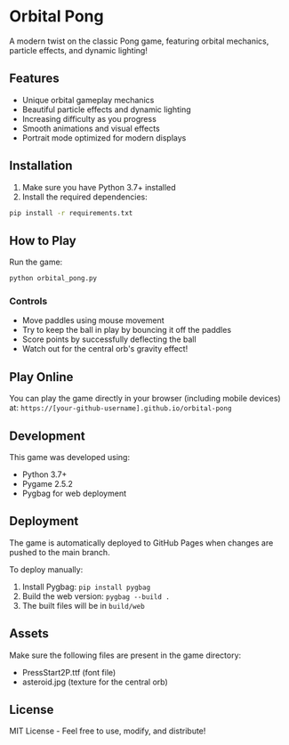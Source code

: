 # Orbital Pong

A modern twist on the classic Pong game, featuring orbital mechanics, particle effects, and dynamic lighting!

## Features
- Unique orbital gameplay mechanics
- Beautiful particle effects and dynamic lighting
- Increasing difficulty as you progress
- Smooth animations and visual effects
- Portrait mode optimized for modern displays

## Installation

1. Make sure you have Python 3.7+ installed
2. Install the required dependencies:
```bash
pip install -r requirements.txt
```

## How to Play

Run the game:
```bash
python orbital_pong.py
```

### Controls
- Move paddles using mouse movement
- Try to keep the ball in play by bouncing it off the paddles
- Score points by successfully deflecting the ball
- Watch out for the central orb's gravity effect!

## Play Online

You can play the game directly in your browser (including mobile devices) at:
`https://[your-github-username].github.io/orbital-pong`

## Development

This game was developed using:
- Python 3.7+
- Pygame 2.5.2
- Pygbag for web deployment

## Deployment

The game is automatically deployed to GitHub Pages when changes are pushed to the main branch.

To deploy manually:
1. Install Pygbag: `pip install pygbag`
2. Build the web version: `pygbag --build .`
3. The built files will be in `build/web`

## Assets
Make sure the following files are present in the game directory:
- PressStart2P.ttf (font file)
- asteroid.jpg (texture for the central orb)

## License
MIT License - Feel free to use, modify, and distribute!
